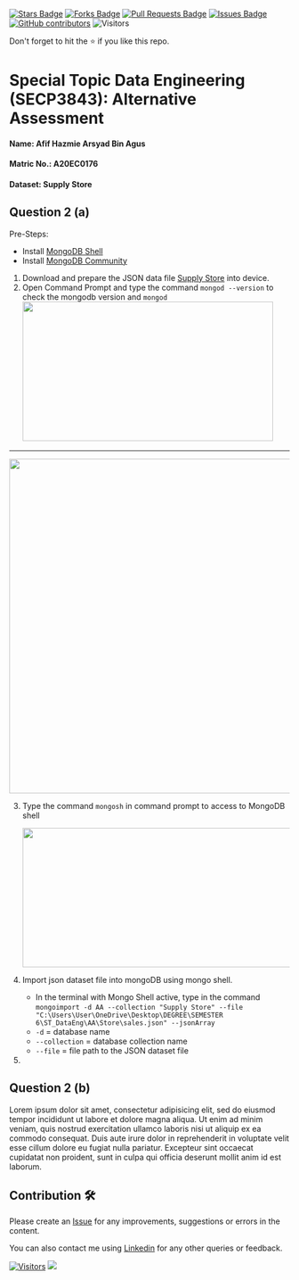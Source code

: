 <a href="https://github.com/drshahizan/SECP3843/stargazers"><img src="https://img.shields.io/github/stars/drshahizan/SECP3843" alt="Stars Badge"/></a>
<a href="https://github.com/drshahizan/SECP3843/network/members"><img src="https://img.shields.io/github/forks/drshahizan/SECP3843" alt="Forks Badge"/></a>
<a href="https://github.com/drshahizan/SECP3843/pulls"><img src="https://img.shields.io/github/issues-pr/drshahizan/SECP3843" alt="Pull Requests Badge"/></a>
<a href="https://github.com/drshahizan/SECP3843/issues"><img src="https://img.shields.io/github/issues/drshahizan/SECP3843" alt="Issues Badge"/></a>
<a href="https://github.com/drshahizan/SECP3843/graphs/contributors"><img alt="GitHub contributors" src="https://img.shields.io/github/contributors/drshahizan/SECP3843?color=2b9348"></a>
![Visitors](https://api.visitorbadge.io/api/visitors?path=https%3A%2F%2Fgithub.com%2Fdrshahizan%2FSECP3843&labelColor=%23d9e3f0&countColor=%23697689&style=flat)

Don't forget to hit the :star: if you like this repo.

# Special Topic Data Engineering (SECP3843): Alternative Assessment

#### Name: Afif Hazmie Arsyad Bin Agus
#### Matric No.: A20EC0176
#### Dataset: Supply Store

## Question 2 (a)
Pre-Steps:
- Install [MongoDB Shell](https://www.mongodb.com/try/download/shell)
- Install [MongoDB Community](https://www.mongodb.com/try/download/community)
  
1. Download and prepare the JSON data file [Supply Store](https://github.com/drshahizan/dataset/tree/main/mongodb/01-sales) into device.
2. Open Command Prompt and type the command `mongod --version` to check the mongodb version and `mongod`
   <img src="https://github.com/drshahizan/SECP3843/blob/main/submission/AfifHazmie/question2/files/images/AA21.jpg" style="width: 450px; height: 250px;">
---
   <img src="https://github.com/drshahizan/SECP3843/blob/main/submission/AfifHazmie/question2/files/images/AA22.jpg" style="width: 1000px; height: 600px;">
   
3. Type the command `mongosh` in command prompt to access to MongoDB shell
   
   <img src="https://github.com/drshahizan/SECP3843/blob/main/submission/AfifHazmie/question2/files/images/AA23.jpg" style="width: 700px; height: 250px;">
   
4. Import json dataset file into mongoDB using mongo shell.
    - In the terminal with Mongo Shell active, type in the command `mongoimport -d AA --collection "Supply Store" --file "C:\Users\User\OneDrive\Desktop\DEGREE\SEMESTER 6\ST_DataEng\AA\Store\sales.json" --jsonArray`
    - `-d` = database name
    - `--collection` = database collection name
    - `--file` = file path to the JSON dataset file
      
5. 

## Question 2 (b)
Lorem ipsum dolor sit amet, consectetur adipisicing elit, sed do eiusmod tempor incididunt ut labore et dolore magna aliqua. Ut enim ad minim veniam, quis nostrud exercitation ullamco laboris nisi ut aliquip ex ea commodo consequat. Duis aute irure dolor in reprehenderit in voluptate velit esse cillum dolore eu fugiat nulla pariatur. Excepteur sint occaecat cupidatat non proident, sunt in culpa qui officia deserunt mollit anim id est laborum.

## Contribution 🛠️
Please create an [Issue](https://github.com/drshahizan/special-topic-data-engineering/issues) for any improvements, suggestions or errors in the content.

You can also contact me using [Linkedin](https://www.linkedin.com/in/drshahizan/) for any other queries or feedback.

[![Visitors](https://api.visitorbadge.io/api/visitors?path=https%3A%2F%2Fgithub.com%2Fdrshahizan&labelColor=%23697689&countColor=%23555555&style=plastic)](https://visitorbadge.io/status?path=https%3A%2F%2Fgithub.com%2Fdrshahizan)
![](https://hit.yhype.me/github/profile?user_id=81284918)



